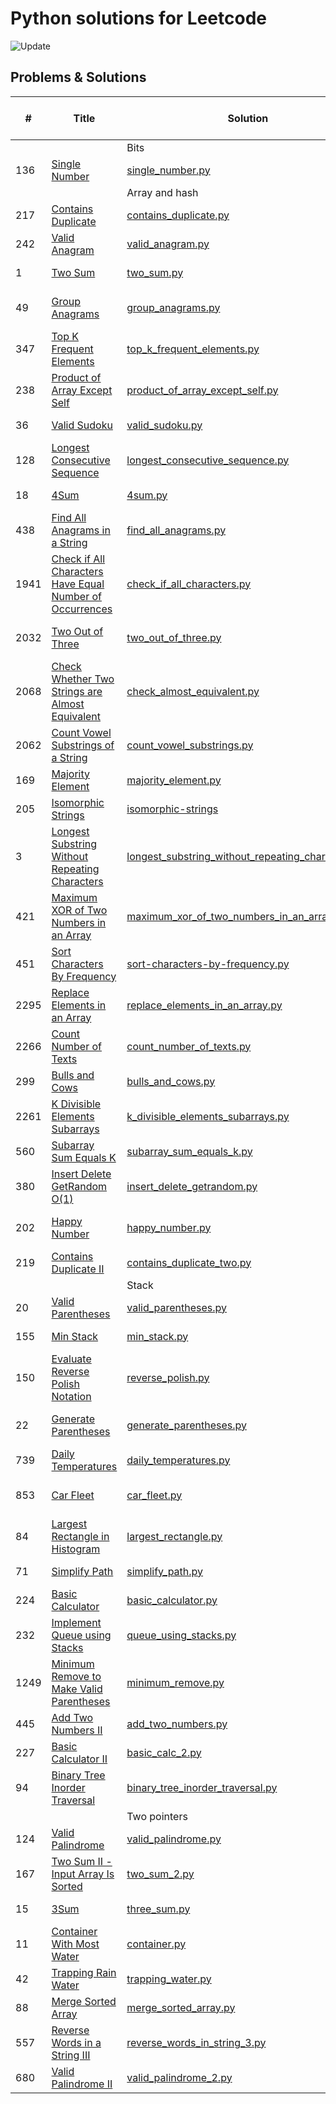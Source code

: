 # Python solutions for Leetcode

![Update](https://img.shields.io/badge/Update-Weekly-green.svg)

## Problems & Solutions

| #    | Title                                                                                                                                               | Solution                                                                                                              | Time and space compleixity         | Difficulty |
|------|-----------------------------------------------------------------------------------------------------------------------------------------------------|-----------------------------------------------------------------------------------------------------------------------|------------------------------------|------------|
|      |                                                                                                                                                     | Bits                                                                                                                  |                                    |            |
| 136  | [Single Number](https://leetcode.com/problems/single-number/)                                                                                       | [single_number.py](src/bits/single_number.py)                                                                         | time O(n), space O(1)              | Easy       |
|      |                                                                                                                                                     | Array and hash                                                                                                        |                                    |            |
| 217  | [Contains Duplicate](https://leetcode.com/problems/contains-duplicate/)                                                                             | [contains_duplicate.py](src/array_hash/contains_duplicate.py)                                                         | time O(n), space O(n)              | Easy       |
| 242  | [Valid Anagram](https://leetcode.com/problems/valid-anagram/)                                                                                       | [valid_anagram.py](src/array_hash/valid_anagram.py)                                                                   | time O(n), space O(1)              | Easy       |
| 1    | [Two Sum](https://leetcode.com/problems/two-sum/)                                                                                                   | [two_sum.py](src/array_hash/two_sum.py)                                                                               | time O(n), space O(n)              | Easy       |
| 49   | [Group Anagrams](https://leetcode.com/problems/group-anagrams/)                                                                                     | [group_anagrams.py](src/array_hash/group_anagrams.py)                                                                 | time O(nklogk), space O(nk)        | Medium     |
| 347  | [Top K Frequent Elements](https://leetcode.com/problems/top-k-frequent-elements/)                                                                   | [top_k_frequent_elements.py](src/array_hash/top_k_frequent_elements.py)                                               | time O(n), space O(n)              | Medium     |
| 238  | [Product of Array Except Self](https://leetcode.com/problems/product-of-array-except-self/)                                                         | [product_of_array_except_self.py](src/array_hash/product_of_array_except_self.py)                                     | time O(n), space O(1)              | Medium     |
| 36   | [Valid Sudoku](https://leetcode.com/problems/valid-sudoku/)                                                                                         | [valid_sudoku.py](src/array_hash/valid_sudoku.py)                                                                     | time O(1), space O(1)              | Medium     |
| 128  | [Longest Consecutive Sequence](https://leetcode.com/problems/longest-consecutive-sequence/)                                                         | [longest_consecutive_sequence.py](src/array_hash/longest_consecutive_sequence.py)                                     | time O(n), space O(n)              | Medium     |
| 18   | [4Sum](https://leetcode.com/problems/4sum/)                                                                                                         | [4sum.py](src/array_hash/4sum.py)                                                                                     | time O(n), space O(1)              | Medium     |
| 438  | [Find All Anagrams in a String](https://leetcode.com/problems/find-all-anagrams-in-a-string/)                                                       | [find_all_anagrams.py](src/array_hash/find_all_anagrams.py)                                                           | time O(n), space O(1)              | Medium     |
| 1941 | [Check if All Characters Have Equal Number of Occurrences](https://leetcode.com/problems/check-if-all-characters-have-equal-number-of-occurrences/) | [check_if_all_characters.py](src/array_hash/check_if_all_characters.py)                                               | time O(n), space O(1)              | Easy       |
| 2032 | [Two Out of Three](https://leetcode.com/problems/two-out-of-three/)                                                                                 | [two_out_of_three.py](src/array_hash/two_out_of_three.py)                                                             | time O(n1+n2+n3) , space O(1)      | Easy       |
| 2068 | [Check Whether Two Strings are Almost Equivalent](https://leetcode.com/problems/check-whether-two-strings-are-almost-equivalent/)                   | [check_almost_equivalent.py](src/array_hash/check_almost_equivalent.py)                                               | time O(n+m) , space O(1)           | Easy       |
| 2062 | [Count Vowel Substrings of a String](https://leetcode.com/problems/count-vowel-substrings-of-a-string/)                                             | [count_vowel_substrings.py](src/array_hash/count_vowel_substrings.py)                                                 | time O(n) , space O(1)             | Easy       |
| 169  | [Majority Element](https://leetcode.com/problems/majority-element/)                                                                                 | [majority_element.py](src/array_hash/majority_element.py)                                                             | time O(n) , space O(1)             | Easy       |
| 205  | [Isomorphic Strings](https://leetcode.com/problems/isomorphic-strings/)                                                                             | [isomorphic-strings](src/array_hash/isomorphic-strings)                                                               | time O(n) , space O(1)             | Easy       |
| 3    | [Longest Substring Without Repeating Characters](https://leetcode.com/problems/longest-substring-without-repeating-characters/)                     | [longest_substring_without_repeating_characters.py](src/array_hash/longest_substring_without_repeating_characters.py) | time O(n), space O(1)              | Medium     |
| 421  | [Maximum XOR of Two Numbers in an Array](https://leetcode.com/problems/maximum-xor-of-two-numbers-in-an-array/)                                     | [maximum_xor_of_two_numbers_in_an_array.py](src/array_hash/maximum_xor_of_two_numbers_in_an_array.py)                 | time O(n), space O(n)              | Medium     |
| 451  | [Sort Characters By Frequency](https://leetcode.com/problems/sort-characters-by-frequency/)                                                         | [sort-characters-by-frequency.py](src/array_hash/sort-characters-by-frequency.py)                                     | time O(n), space O(n)              | Medium     ||      |                                                                                             | Bits                                                                              |                               |            |
| 2295 | [Replace Elements in an Array](https://leetcode.com/problems/replace-elements-in-an-array/description/)                                             | [replace_elements_in_an_array.py](src/array_hash/replace_elements_in_an_array.py)                                     | time O(n+m), space O(n)            | Medium     ||      |                                                                                             | Bits                                                                              |                               |            |
| 2266 | [Count Number of Texts](https://leetcode.com/problems/count-number-of-texts/description/)                                                           | [count_number_of_texts.py](src/array_hash/count_number_of_texts.py)                                                   | time O(n+m), space O(n)            | Medium     ||      |                                                                                             | Bits                                                                              |                               |            |
| 299  | [Bulls and Cows](https://leetcode.com/problems/bulls-and-cows/description/)                                                                         | [bulls_and_cows.py](src/array_hash/bulls_and_cows.py)                                                                 | time O(n+m), space O(1)            | Medium     ||      |                                                                                             | Bits                                                                              |                               |            |
| 2261 | [K Divisible Elements Subarrays](https://leetcode.com/problems/k-divisible-elements-subarrays/description/)                                         | [k_divisible_elements_subarrays.py](src/array_hash/k_divisible_elements_subarrays.py)                                 | time O(n^2), space O(n^2)          | Medium     ||      |                                                                                             | Bits                                                                              |                               |            |
| 560  | [Subarray Sum Equals K](https://leetcode.com/problems/subarray-sum-equals-k/description/)                                                           | [subarray_sum_equals_k.py](src/array_hash/subarray_sum_equals_k.py)                                                   | time O(n), space O(n)              | Medium     ||      |                                                                                             | Bits                                                                              |                               |            |
| 380  | [Insert Delete GetRandom O(1)](https://leetcode.com/problems/insert-delete-getrandom-o1/description/)                                               | [insert_delete_getrandom.py](src/array_hash/insert_delete_getrandom.py)                                               | time O(1), space O(n)              | Medium     ||      |                                                                                             | Bits                                                                              |                               |            |
| 202  | [Happy Number](https://leetcode.com/problems/happy-number/description/)                                                                             | [happy_number.py](src/array_hash/happy_number.py)                                                                     | # time O((log n)²), space O(log n) | Easy       ||      |                                                                                             | Bits                                                                              |                               |            |
| 219  | [Contains Duplicate II](https://leetcode.com/problems/contains-duplicate-ii/description/)                                                           | [contains_duplicate_two.py](src/array_hash/contains_duplicate_two.py)                                                 | # time O(n), space O(n)            | Easy       ||      |                                                                                             | Bits                                                                              |                               |            |
|      |                                                                                                                                                     | Stack                                                                                                                 |                                    |            |
| 20   | [Valid Parentheses](https://leetcode.com/problems/valid-parentheses/)                                                                               | [valid_parentheses.py](src/stack/valid_parentheses.py)                                                                | time O(n), space O(n)              | Easy       |
| 155  | [Min Stack](https://leetcode.com/problems/min-stack/)                                                                                               | [min_stack.py](src/stack/min_stack.py)                                                                                | time O(1), space O(n)              | Medium     |
| 150  | [Evaluate Reverse Polish Notation](https://leetcode.com/problems/evaluate-reverse-polish-notation/)                                                 | [reverse_polish.py](src/stack/reverse_polish.py)                                                                      | time O(n), space O(n)              | Medium     |
| 22   | [Generate Parentheses](https://leetcode.com/problems/generate-parentheses/)                                                                         | [generate_parentheses.py](src/stack/generate_parentheses.py)                                                          | time O(4^n / sqrt(n)), space O(n)  | Medium     |
| 739  | [Daily Temperatures](https://leetcode.com/problems/daily-temperaturess/)                                                                            | [daily_temperatures.py](src/stack/daily_temperatures.py)                                                              | time O(n), space O(n)              | Medium     |
| 853  | [Car Fleet](https://leetcode.com/problems/car-fleet/)                                                                                               | [car_fleet.py](src/stack/car_fleet.py)                                                                                | time O(n log n), space O(n)        | Medium     |
| 84   | [Largest Rectangle in Histogram](https://leetcode.com/problems/largest-rectangle-in-histogram/)                                                     | [largest_rectangle.py](src/stack/largest_rectangle.py)                                                                | time O(n), space O(n)              | Hard       |
| 71   | [Simplify Path](https://leetcode.com/problems/simplify-path/)                                                                                       | [simplify_path.py](src/stack/simplify_path.py)                                                                        | time O(n), space O(n)              | Medium     |
| 224  | [Basic Calculator](https://leetcode.com/problems/basic-calculator/)                                                                                 | [basic_calculator.py](src/stack/basic_calculator.py)                                                                  | time O(n), space O(n)              | Hard       |
| 232  | [Implement Queue using Stacks](https://leetcode.com/problems/implement-queue-using-stacks/)                                                         | [queue_using_stacks.py](src/stack/queue_using_stacks.py)                                                              | time O(1), space O(n)              | Easy       |
| 1249 | [Minimum Remove to Make Valid Parentheses](https://leetcode.com/problems/minimum-remove-to-make-valid-parentheses/)                                 | [minimum_remove.py](src/stack/minimum_remove.py)                                                                      | time O(n), space O(n)              | Medium     |
| 445  | [Add Two Numbers II](https://leetcode.com/problems/add-two-numbers-ii/)                                                                             | [add_two_numbers.py](src/stack/add_two_numbers.py)                                                                    | time O(n), space O(n)              | Medium     |
| 227  | [Basic Calculator II](https://leetcode.com/problems/basic-calculator-ii/)                                                                           | [basic_calc_2.py](src/stack/basic_calc_2.py)                                                                          | time O(n), space O(n)              | Medium     |
| 94   | [Binary Tree Inorder Traversal](https://leetcode.com/problems/binary-tree-inorder-traversal/)                                                       | [binary_tree_inorder_traversal.py](src/stack/binary_tree_inorder_traversal.py)                                        | time O(n), space O(n)              | Easy       |
|      |                                                                                                                                                     | Two pointers                                                                                                          |                                    |            |
| 124  | [Valid Palindrome](https://leetcode.com/problems/valid-palindrome/)                                                                                 | [valid_palindrome.py](src/two_pointers/valid_palindrome.py)                                                           | time O(n), space O(n)              | Easy       |
| 167  | [Two Sum II - Input Array Is Sorted](https://leetcode.com/problems/two-sum-ii-input-array-is-sorted/)                                               | [two_sum_2.py](src/two_pointers/two_sum_2.py)                                                           | time O(n), space O(1)              | Medium     |
| 15   | [3Sum](https://leetcode.com/problems/3sum/)                                                                             | [three_sum.py](src/two_pointers/three_sum.py)                                                           | time O(n^2), space O(1)            | Medium     |
| 11   | [Container With Most Water](https://leetcode.com/problems/container-with-most-water/)                                                                             | [container.py](src/two_pointers/container.py)                                                           | time O(n), space O(1)              | Medium     |
| 42   | [Trapping Rain Water](https://leetcode.com/problems/trapping-rain-water/)                                                                             | [trapping_water.py](src/two_pointers/trapping_water.py)                                                           | time O(n), space O(1)              | Hard       |
| 88   | [Merge Sorted Array](https://leetcode.com/problems/merge-sorted-array/)                                                                             | [merge_sorted_array.py](src/two_pointers/merge_sorted_array.py)                                                           | time O(m+n), space O(1)            | Easy       |
| 557  | [Reverse Words in a String III](https://leetcode.com/problems/reverse-words-in-a-string-iii/)                                                                             | [reverse_words_in_string_3.py](src/two_pointers/reverse_words_in_string_3.py)                                                           | time O(n), space O(n)              | Easy       |
| 680  | [Valid Palindrome II](https://leetcode.com/problems/valid-palindrome-ii/)                                                                             | [valid_palindrome_2.py](src/two_pointers/valid_palindrome_2.py)                                                           | time O(n), space O(n)              | Easy       |
